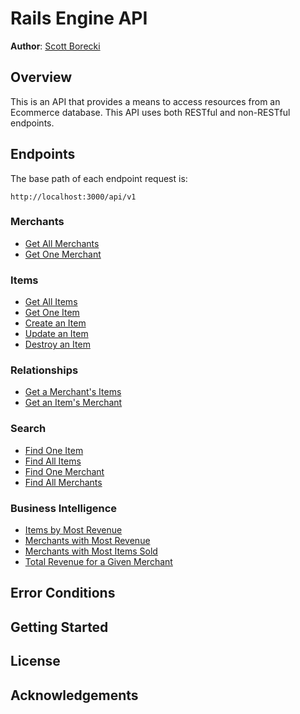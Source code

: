 # Rails Engine API

**Author**: [Scott Borecki](https://github.com/scott-borecki)

## Overview
This is an API that provides a means to access resources from an Ecommerce database.  This API uses both RESTful and non-RESTful endpoints.


## Endpoints

The base path of each endpoint request is:

```
http://localhost:3000/api/v1
```

### Merchants

- [Get All Merchants](/doc/merchants_endpoints.md#get-all-merchants)
- [Get One Merchant](/doc/merchants_endpoints.md#get-one-merchant)

### Items

- [Get All Items](/doc/items_endpoints.md#get-all-items)
- [Get One Item](/doc/items_endpoints.md#get-one-item)
- [Create an Item](/doc/items_endpoints.md#create-an-item)
- [Update an Item](/doc/items_endpoints.md#update-an-item)
- [Destroy an Item](/doc/items_endpoints.md#delete-an-item)

### Relationships

- [Get a Merchant's Items](/doc/relationship_endpoints.md#get-a-merchants-items)
- [Get an Item's Merchant](/doc/relationship_endpoints.md#get-an-items-merchant)

### Search

- [Find One Item](/doc/search/get_find_item.md)
- [Find All Items](/doc/search/get_find_all_items.md)
- [Find One Merchant](/doc/search/get_find_merchant.md)
- [Find All Merchants](/doc/search/get_find_all_merchants.md)

### Business Intelligence

- [Items by Most Revenue](/doc/business_intelligence_endpoints.md#get-items-with-most-revenue)
- [Merchants with Most Revenue](/doc/business_intelligence_endpoints.md#get-merchants-with-most-revenue)
- [Merchants with Most Items Sold](/doc/business_intelligence_endpoints.md#get-merchants-with-most-items-sold)
- [Total Revenue for a Given Merchant](/doc/business_intelligence_endpoints.md#get-total-revenue-for-a-merchant)

## Error Conditions

## Getting Started

## License

## Acknowledgements
